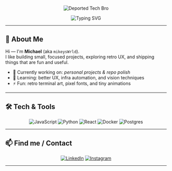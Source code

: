 # 
<p align="center">
  <img src="https://img.shields.io/badge/Deported_Tech_Bro-🚀-brightgreen?style=for-the-badge&logo=console" alt="Deported Tech Bro" />
</p>

<!-- Typing SVG (Readme Typing SVG) -->
<p align="center">
  <img src="https://readme-typing-svg.herokuapp.com?font=Fira%20Code&size=22&duration=3000&pause=1000&color=F7AB2C&width=720&lines=Hi+there!;I'm+Michael+(mikeysWrld);I+build+braindamaged+stuff+and+enjoy+getting+baked" alt="Typing SVG" />
</p>

---

## 👋 About Me
Hi — I'm **Michael** (aka `mikeysWrld`).  
I like building small, focused projects, exploring retro UX, and shipping things that are fun and useful.

- 🔭 Currently working on: *personal projects & repo polish*
- 🌱 Learning: better UX, infra automation, and vision techniques
- ⚡ Fun: retro terminal art, pixel fonts, and tiny animations

---

## 🛠️ Tech & Tools
<p align="center">
  <!-- Shields.io badges -->
  <img alt="JavaScript" src="https://img.shields.io/badge/Tech-JavaScript-F7DF1E?style=for-the-badge&logo=javascript&logoColor=black"/>
  <img alt="Python" src="https://img.shields.io/badge/Tech-Python-3776AB?style=for-the-badge&logo=python&logoColor=white"/>
  <img alt="React" src="https://img.shields.io/badge/Tech-React-61DAFB?style=for-the-badge&logo=react&logoColor=black"/>
  <img alt="Docker" src="https://img.shields.io/badge/Infra-Docker-2496ED?style=for-the-badge&logo=docker&logoColor=white"/>
  <img alt="Postgres" src="https://img.shields.io/badge/DB-Postgres-336791?style=for-the-badge&logo=postgresql&logoColor=white"/>
</p>

---
## 📫 Find me / Contact
<p align="center">
  <!-- Shields social links (edit URLs to your profiles) -->
  <a href="https://www.linkedin.com/in/michaellaw12"><img alt="LinkedIn" src="https://img.shields.io/badge/LinkedIn-Connect-0A66C2?style=for-the-badge&logo=linkedin&logoColor=white" /></a>
  <a href="https://www.instagram.com/deportedtechbro/"><img alt="Instagram" src="https://img.shields.io/badge/Instagram-Follow-E1306C?style=for-the-badge&logo=instagram&logoColor=white" /></a>
</p>

---
